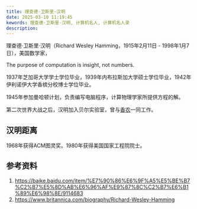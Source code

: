```yaml
---
title: 理查德·卫斯里·汉明
date: 2025-03-10 11:19:45
kewords: 理查德·卫斯里·汉明, 计算机名人, 计算机名人录
description: 
---
```


理查德·卫斯里·汉明（Richard Wesley Hamming，1915年2月11日 - 1998年1月7日），美国数学家，

The purpose of computation is insight, not numbers.

1937年芝加哥大学学士学位毕业，1939年内布拉斯加大学硕士学位毕业，1942年伊利诺伊大学香槟分校博士学位毕业。

1945年参加曼哈顿计划，负责编写电脑程序，计算物理学家所提供方程的解。

第二次世界大战之后，汉明加入贝尔实验室，曾与[香农]()一同工作。

## 汉明距离

1968年获得ACM图灵奖。1980年获得美国国家工程院院士。

## 参考资料
1. https://baike.baidu.com/item/%E7%90%86%E6%9F%A5%E5%BE%B7%C2%B7%E5%8D%AB%E6%96%AF%E9%87%8C%C2%B7%E6%B1%89%E6%98%8E/9114683
2. https://www.britannica.com/biography/Richard-Wesley-Hamming